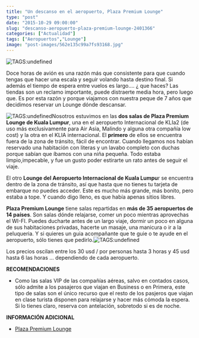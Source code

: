 ```yaml
---
title: "Un descanso en el aeropuerto, Plaza Premium Lounge"
type: "post"
date: "2015-10-29 09:00:00"
slug: "descanso-aeropuerto-plaza-premium-lounge-2401366"
categories: ["Actualidad"]
tags: ["Aeropuertos","Lounge"]
image: "post-images/562e135c99a7fs93168.jpg"
---
```


 ![ TAGS:undefined](post-images/562e135c99a7fs93168.jpg "plaza premium lounge de Kuala Lumpur ")

 Doce horas de avión es una razón más que consistente para que cuando tengas que hacer una escala y seguir volando hasta destino final. Si además el tiempo de espera entre vuelos es largo.... ¿ que haces? Las tiendas son un reclamo importante, puede distraerte media hora, pero luego que. Es por esta razón y porque viajamos con nuestra peque de 7 años que decidimos reservar un Lounge dónde descansar.

   
 ![ TAGS:undefined](post-images/562e12494a39as74717.jpg)Nosotros estuvimos en las **dos salas de Plaza Premium Lounge de Kuala Lumpur**, una en el aeropuerto Internacional de KLIa2 (de uso más exclusivamente para Air Asia, Malindo y alguna otra compañía low cost) y la otra en el KLIA internacional. El **primero** de ellos se encuentra fuera de la zona de tránsito, fácil de encontrar. Cuando llegamos nos habían reservado una habitación con literas y un lavabo completo con duchas porque sabían que íbamos con una niña pequeña. Todo estaba limpio,impecable, y fue un gusto poder estirarte un rato antes de seguir el viaje.

 El otro **Lounge del Aeropuerto Internacional de Kuala Lumpu**r se encuentra dentro de la zona de tránsito, así que hasta que no tienes tu tarjeta de embarque no puedes acceder. Este es mucho más grande, más bonito, pero estaba a tope. Y cuando digo lleno, es que había apenas sitios libres.

 **Plaza Premium Lounge** tiene salas repartidas en **más de 35 aeropuertos de 14 países**. Son salas dónde relajarse, comer un poco mientras aprovechas el WI-FI. Puedes ducharte antes de un largo viaje, dormir un poco en alguna de sus habitaciones privadas, hacerte un masaje, una manicura o ir a la peluqueria. Y si quieres un guia acompañante que te guie o te ayude en el aeropuerto, sólo tienes que pedirlo.![ TAGS:undefined](post-images/562e124b42685s87552.jpg)

 Los precios oscilan entre los 30 usd / por personas hasta 3 horas y 45 usd hasta 6 las horas ... dependiendo de cada aeropuerto.

 **RECOMENDACIONES**

- Como las salas VIP de las compañías aéreas, salvo en contados casos, sólo admite a los pasajeros que viajan en Business o en Primera, este tipo de salas son el único recurso que el resto de los pasjeros que viajan en clase turista disponen para relajarse y hacer más cómoda la espera. Si lo tienes claro, reserva con antelación, sobretodo si es de noche.

 **INFORMACIÓN ADICIONAL**

- [Plaza Premium Lounge](https://www.plaza-network.com/)
